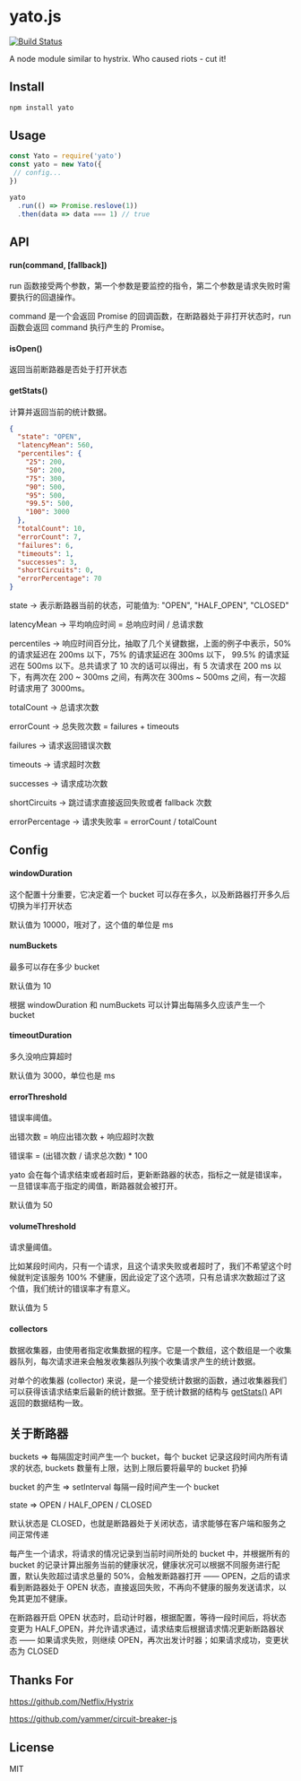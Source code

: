 # yato.js

[![Build Status](https://travis-ci.org/shimohq/yato.svg?branch=master)](https://travis-ci.org/shimohq/yato)

A node module similar to hystrix. Who caused riots - cut it!

## Install

```JavaScript
npm install yato
```

## Usage

```JavaScript
const Yato = require('yato')
const yato = new Yato({
 // config...
})

yato
  .run(() => Promise.reslove(1))
  .then(data => data === 1) // true
```

## API

#### run(command, [fallback])

run 函数接受两个参数，第一个参数是要监控的指令，第二个参数是请求失败时需要执行的回退操作。

command 是一个会返回 Promise 的回调函数，在断路器处于非打开状态时，run 函数会返回 command 执行产生的 Promise。

#### isOpen()

返回当前断路器是否处于打开状态

#### getStats()

计算并返回当前的统计数据。

```JSON
{
  "state": "OPEN",
  "latencyMean": 560,
  "percentiles": {
    "25": 200,
    "50": 200,
    "75": 300,
    "90": 500,
    "95": 500,
    "99.5": 500,
    "100": 3000
  },
  "totalCount": 10,
  "errorCount": 7,
  "failures": 6,
  "timeouts": 1,
  "successes": 3,
  "shortCircuits": 0,
  "errorPercentage": 70
}
```
state -> 表示断路器当前的状态，可能值为: "OPEN", "HALF_OPEN", "CLOSED"

latencyMean -> 平均响应时间 = 总响应时间 / 总请求数

percentiles -> 响应时间百分比，抽取了几个关键数据，上面的例子中表示，50% 的请求延迟在 200ms 以下，75% 的请求延迟在 300ms 以下， 99.5% 的请求延迟在 500ms 以下。总共请求了 10 次的话可以得出，有 5 次请求在 200 ms 以下，有两次在 200 ~ 300ms 之间，有两次在 300ms ~ 500ms 之间，有一次超时请求用了 3000ms。

totalCount -> 总请求次数

errorCount -> 总失败次数 = failures + timeouts

failures -> 请求返回错误次数

timeouts -> 请求超时次数

successes -> 请求成功次数

shortCircuits -> 跳过请求直接返回失败或者 fallback 次数

errorPercentage -> 请求失败率 = errorCount / totalCount

## Config

#### windowDuration

这个配置十分重要，它决定着一个 bucket 可以存在多久，以及断路器打开多久后切换为半打开状态

默认值为 10000，哦对了，这个值的单位是 ms

#### numBuckets

最多可以存在多少 bucket

默认值为 10

根据 windowDuration 和 numBuckets 可以计算出每隔多久应该产生一个 bucket

#### timeoutDuration

多久没响应算超时

默认值为 3000，单位也是 ms

#### errorThreshold

错误率阈值。

出错次数 = 响应出错次数 + 响应超时次数

错误率 = (出错次数 / 请求总次数) * 100

yato 会在每个请求结束或者超时后，更新断路器的状态，指标之一就是错误率，一旦错误率高于指定的阈值，断路器就会被打开。

默认值为 50

#### volumeThreshold

请求量阈值。

比如某段时间内，只有一个请求，且这个请求失败或者超时了，我们不希望这个时候就判定该服务 100% 不健康，因此设定了这个选项，只有总请求次数超过了这个值，我们统计的错误率才有意义。

默认值为 5

#### collectors

数据收集器，由使用者指定收集数据的程序。它是一个数组，这个数组是一个收集器队列，每次请求进来会触发收集器队列挨个收集请求产生的统计数据。

对单个的收集器 (collector) 来说，是一个接受统计数据的函数，通过收集器我们可以获得该请求结束后最新的统计数据。至于统计数据的结构与 [getStats()](#getstats) API 返回的数据结构一致。

## 关于断路器

buckets => 每隔固定时间产生一个 bucket，每个 bucket 记录这段时间内所有请求的状态, buckets 数量有上限，达到上限后要将最早的 bucket 扔掉

bucket 的产生 => setInterval 每隔一段时间产生一个 bucket

state => OPEN / HALF_OPEN / CLOSED

默认状态是 CLOSED，也就是断路器处于关闭状态，请求能够在客户端和服务之间正常传递

每产生一个请求，将请求的情况记录到当前时间所处的 bucket 中，并根据所有的 bucket 的记录计算出服务当前的健康状况，健康状况可以根据不同服务进行配置，默认失败超过请求总量的 50%，会触发断路器打开 —— OPEN，之后的请求看到断路器处于 OPEN 状态，直接返回失败，不再向不健康的服务发送请求，以免其更加不健康。

在断路器开启 OPEN 状态时，启动计时器，根据配置，等待一段时间后，将状态变更为 HALF_OPEN，并允许请求通过，请求结束后根据请求情况更新断路器状态 —— 如果请求失败，则继续 OPEN，再次出发计时器；如果请求成功，变更状态为 CLOSED


## Thanks For

https://github.com/Netflix/Hystrix

https://github.com/yammer/circuit-breaker-js

## License

MIT
